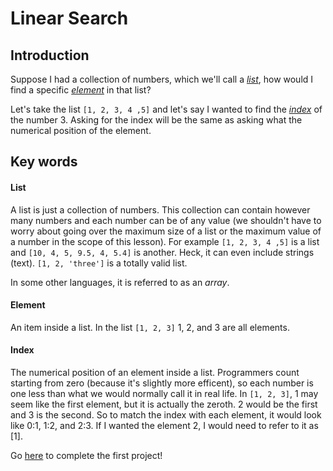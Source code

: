 # Linear Search

## Introduction

Suppose I had a collection of numbers, which we'll call a [*list*](list "collection of numbers"), how would I find a specific [*element*](element "just an item") in that list? 

Let's take the list ```[1, 2, 3, 4 ,5]``` and let's say I wanted to find the [*index*](index "position in list") of the number 3. Asking for the index will be the same as asking what the numerical position of the element. 




## Key words
#### List
A list is just a collection of numbers. This collection can contain however many numbers and each number can be of any value (we shouldn't have to worry about going over the maximum size of a list or the maximum value of a number in the scope of this lesson). For example ```[1, 2, 3, 4 ,5]``` is a list and ```[10, 4, 5, 9.5, 4, 5.4]``` is another. Heck, it can even include strings (text). ```[1, 2, 'three']``` is a totally valid list. 

In some other languages, it is referred to as an *array*.

#### Element
An item inside a list. In the list ```[1, 2, 3]``` 1, 2, and 3 are all elements.

#### Index
The numerical position of an element inside a list. Programmers count starting from zero (because it's slightly more efficent), so each number is one less than what we would normally call it in real life. In ```[1, 2, 3]```, 1 may seem like the first element, but it is actually the zeroth. 2 would be the first and 3 is the second. So to match the index with each element, it would look like 0:1, 1:2, and 2:3. If I wanted the element 2, I would need to refer to it as [1].























Go [here](https://github.com/haw230/linear-search/ "Linear Search") to complete the first project!
